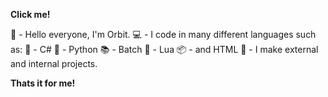 **Click me!**

👋 - Hello everyone, I'm Orbit.
💻 - I code in many different languages such as:
  🔪 - C#
  🐍 - Python
  📚 - Batch
  🧵 - Lua
  📦 - and HTML
📂 - I make external and internal projects.

**Thats it for me!**
